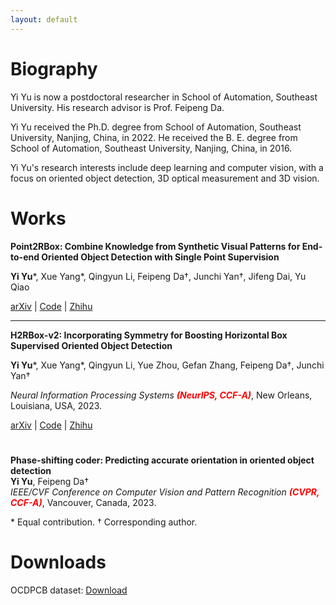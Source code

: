 ```yaml
---
layout: default
---
```


# Biography

Yi Yu is now a postdoctoral researcher in School of Automation, Southeast University. His research advisor is Prof. Feipeng Da. 

Yi Yu received the Ph.D. degree from School of Automation, Southeast University, Nanjing, China, in 2022. He received the B. E. degree from School of Automation, Southeast University, Nanjing, China, in 2016.

Yi Yu's research interests include deep learning and computer vision, with a focus on oriented object detection, 3D optical measurement and 3D vision.

# Works

**Point2RBox: Combine Knowledge from Synthetic Visual Patterns for End-to-end Oriented Object Detection with Single Point Supervision**

**Yi Yu**\*, Xue Yang\*, Qingyun Li, Feipeng Da†, Junchi Yan†, Jifeng Dai, Yu Qiao

[arXiv](https://arxiv.org/abs/2311.14758) \| [Code](https://github.com/open-mmlab/mmrotate) \| [Zhihu](https://zhuanlan.zhihu.com/p/668627776)

---

**H2RBox-v2: Incorporating Symmetry for Boosting Horizontal Box Supervised Oriented Object Detection**

**Yi Yu**\*, Xue Yang\*, Qingyun Li, Yue Zhou, Gefan Zhang, Feipeng Da†, Junchi Yan†

*Neural Information Processing Systems* <b style='color:red'>*(NeurIPS, CCF-A)*</b>, New Orleans, Louisiana, USA, 2023. 

[arXiv](https://arxiv.org/abs/2304.04403) | [Code](https://github.com/open-mmlab/mmrotate) | [Zhihu](https://zhuanlan.zhihu.com/p/620884206)

#

**Phase-shifting coder: Predicting accurate orientation in oriented object detection**
<br>
**Yi Yu**, Feipeng Da†
<br>
*IEEE/CVF Conference on Computer Vision and Pattern Recognition* <b style='color:red'>*(CVPR, CCF-A)*</b>, Vancouver, Canada, 2023. 

\* Equal contribution. † Corresponding author.

# Downloads

OCDPCB dataset: [Download](https://drive.google.com/file/d/1X-9jsUreu0Eyzyi8lG-oBLHTcKTbNcHo/view?usp=sharing)
